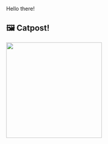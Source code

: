 Hello there!



## 🖼️ Catpost!

<sub>
    <img src="https://cdn2.thecatapi.com/images/3oa.jpg" height="256">
</sub>

